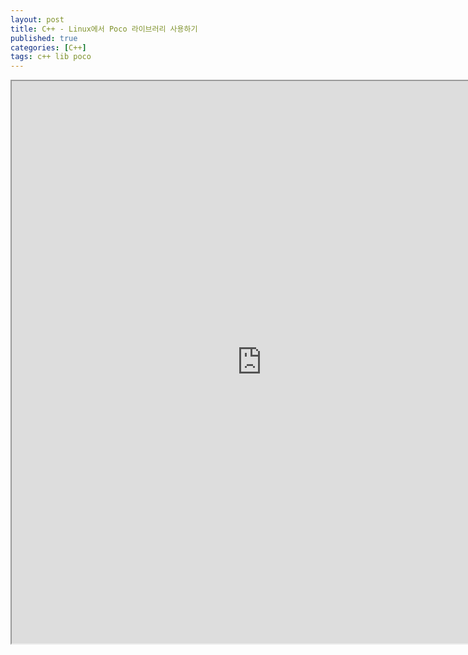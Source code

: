 ```yaml
---
layout: post
title: C++ - Linux에서 Poco 라이브러리 사용하기
published: true
categories: [C++]
tags: c++ lib poco
---
```

<iframe width="800" height="900" src="https://docs.google.com/document/d/e/2PACX-1vQ-s659E8Au06CF8owXDxeysvKaOPY8QHftXf8zSQOqvgSOPh_1CgghWHNPKiPRAQoYsPQaAJ7FcwtU/pub?embedded=true"></iframe>   
  